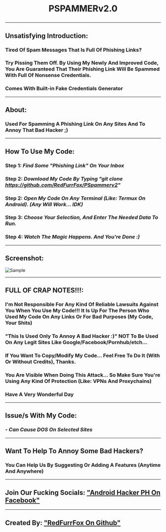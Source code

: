 <h1 align="center">PSPAMMERv2.0

---

## Unsatisfying Introduction:

### Tired Of Spam Messages That Is Full Of Phishing Links?
### Try Pissing Them Off. By Using My Newly And Improved Code, You Are Guaranteed That Their Phishing Link Will Be Spammed With Full Of Nonsense Credentials.
### Comes With Built-in Fake Credentials Generator

---
## About:
### Used For Spamming A Phishing Link On Any Sites And To Annoy That Bad Hacker ;)

---

## How To Use My Code:

### Step 1: _Find Some "Phishing Link" On Your Inbox_
### Step 2: _Download My Code By Typing "git clone https://github.com/RedFurrFox/PSpammerv2"_
### Step 2: _Open My Code On Any Terminal (Like: Termux On Android). (Any Will Work... IDK)_
### Step 3: _Choose Your Selection, And Enter The Needed Data To Run._
### Step 4: _Watch The Magic Happens. And You're Done :)_

---

## Screenshot:

![Sample](https://user-images.githubusercontent.com/80197308/153191700-8a4e588e-b0da-4317-a68e-beaa966088d0.png)

---

## FULL OF CRAP NOTES!!!:

### I'm Not Responsible For Any Kind Of Reliable Lawsuits Against You When You Use My Code!!! It Is Up For The Person Who Used My Code On Any Links Or For Bad Purposes (My Code, Your Shits)
### "This Is Used Only To Annoy A Bad Hacker :)" NOT To Be Used On Any Legit Sites Like Google/Facebook/Pornhub/etch...
### If You Want To Copy/Modify My Code... Feel Free To Do It (With Or Without Credits), Thanks.
### You Are Visible When Doing This Attack... So Make Sure You're Using Any Kind Of Protection (Like: VPNs And Proxychains)
###
### Have A Very Wonderful Day

---

## Issue/s With My Code:

### _- Can Cause DOS On Selected Sites_

---

## Want To Help To Annoy Some Bad Hackers?

### You Can Help Us By Suggesting Or Adding A Features (Anytime And Anywhere)

---

## Join Our Fucking Socials: ["Android Hacker PH On Facebook"](https://www.facebook.com/groups/1778790372291663)
---
## Created By: ["RedFurrFox On Github"](https://github.com/RedFurrFox)
